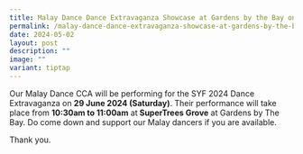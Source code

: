 ```yaml
---
title: Malay Dance Dance Extravaganza Showcase at Gardens by the Bay on 29 June 2024
permalink: /malay-dance-dance-extravaganza-showcase-at-gardens-by-the-bay-on-29-june-2024/
date: 2024-05-02
layout: post
description: ""
image: ""
variant: tiptap
---
```

<p>Our Malay Dance CCA will be performing for the SYF 2024 Dance Extravaganza
on <strong>29 June 2024 (Saturday)</strong>. Their performance will take
place from <strong>10:30am to 11:00am</strong> at<strong> SuperTrees Grove</strong> at
Gardens by The Bay. Do come down and support our Malay dancers if you are
available.</p>
<p>Thank you.</p>